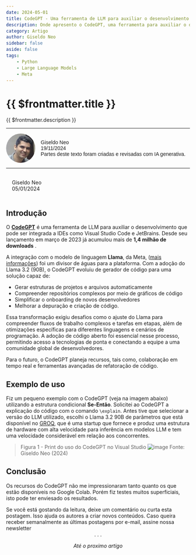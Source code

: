 ```yaml
---
date: 2024-05-01
title: CodeGPT - Uma ferramenta de LLM para auxiliar o desenvolvimento
description: Onde apresento o CodeGPT, uma ferramenta para auxiliar o desenvolvedor com LLM
category: Artigo
author: Giseldo Neo
sidebar: false
aside: false
tags: 
    - Python
    - Large Language Models
    - Meta
---
```


# {{ $frontmatter.title }}

{{ $frontmatter.description }}

<style>
    .profile {
      display: flex;
      align-items: center;
      gap: 15px;
      font-family: Arial, sans-serif;
    }

    .profile img {
      border-radius: 50%;
      width: 80px; /* Adjust size as needed */
      height: 80px; /* Adjust size as needed */
    }

    .profile-details {
      font-size: 14px;
    }

    .profile-details p {
      margin: 0;
    }
  </style>

  <hr class="solid">
  <div class="profile">
    <img src="./giseldo.png" alt="Profile Picture" />
    <div class="profile-details">
      <p>Giseldo Neo</p>
      <p>19/11/2024</p>
      <p>Partes deste texto foram criadas e revisadas com IA generativa.</p>
    </div>
  </div>
  <hr class="solid">

<p style="color: var(--vp-c-brand-dark); border: 1px solid var(--vp-c-brand-dark); border-radius:5px; padding: 1rem; font-size: 14px;">Giseldo Neo<br>05/01/2024</p>

## Introdução

O [**CodeGPT**](https://marketplace.visualstudio.com/items?itemName=DanielSanMedium.dscodegpt&ssr=true#overview) é uma ferramenta de LLM para auxiliar o desenvolvimento que pode ser integrada a IDEs como Visual Studio Code e JetBrains. Desde seu lançamento em março de 2023 já acumulou mais de **1,4 milhão de downloads** .

A integração com o modelo de linguagem **Llama**, da Meta, ([mais informações](https://ai.meta.com/blog/codegpt-built-with-llama/?utm_source=email&utm_medium=developer-newsletter-november-2024&utm_campaign=organic&utm_content=body-button-Built-with-Llama%3A-CodeGPT&utm_offering=AI&utm_type=Blog-Article&utm_funnel=Educate&utm_location=1&content_id=TkzndUMQnFYTRss)) foi um divisor de águas para a plataforma. Com a adoção do Llama 3.2 (90B), o CodeGPT evoluiu de gerador de código para uma solução  capaz de:

- Gerar estruturas de projetos e arquivos automaticamente
- Compreender repositórios complexos por meio de gráficos de código
- Simplificar o onboarding de novos desenvolvedores
- Melhorar a depuração e criação de código.

Essa transformação exigiu desafios como o ajuste do Llama para compreender fluxos de trabalho complexos e tarefas em etapas, além de otimizações específicas para diferentes linguagens e cenários de programação. A adoção de código aberto foi essencial nesse processo, permitindo acesso a tecnologias de ponta e conectando a equipe a uma comunidade global de desenvolvedores.

Para o futuro, o CodeGPT planeja recursos, tais como, colaboração em tempo real e ferramentas avançadas de refatoração de código.

## Exemplo de uso

Fiz um pequeno exemplo com o CodeGPT (veja na imagem abaixo) utilizando a estrutura condicional **Se-Então**. Solicitei ao CodeGPT a explicação do código com o comando `\explain`. Antes tive que selecionar a versão do LLM utilizado, escolhi o Llama 3.2 90B de parâmetros que está disponível no [GROQ](https://groq.com/), que é uma startup que fornece e produz uma estrutura de hardware com alta velocidade para inferência em modelos LLM e tem uma velocidade considerável em relação aos concorrentes.

>Figura 1 - Print do uso do CodeGPT no Visual Studio
>![image](https://github.com/user-attachments/assets/5f09e44e-bcbe-484d-a4dd-b8bc3009fcb1)
>Fonte: Giseldo Neo (2024)

## Conclusão

Os recursos do CodeGPT não me impressionaram tanto quanto os que estão disponíveis no Google Colab. Porém fiz testes muitos superficiais, isto pode ter enviesado os resultados.

<div class="custom-layout">
Se você está gostando da leitura, deixe um comentário ou curta esta postagem. Isso ajuda os autores a criar novos conteúdos. Caso queira receber semanalmente as últimas postagens por e-mail, assine nossa newsletter
</div>

<div class="custom-layout">
<SimpleNewsletter />
</div>

<center>. . .</center>

_<center>Até o proximo artigo</center>_

